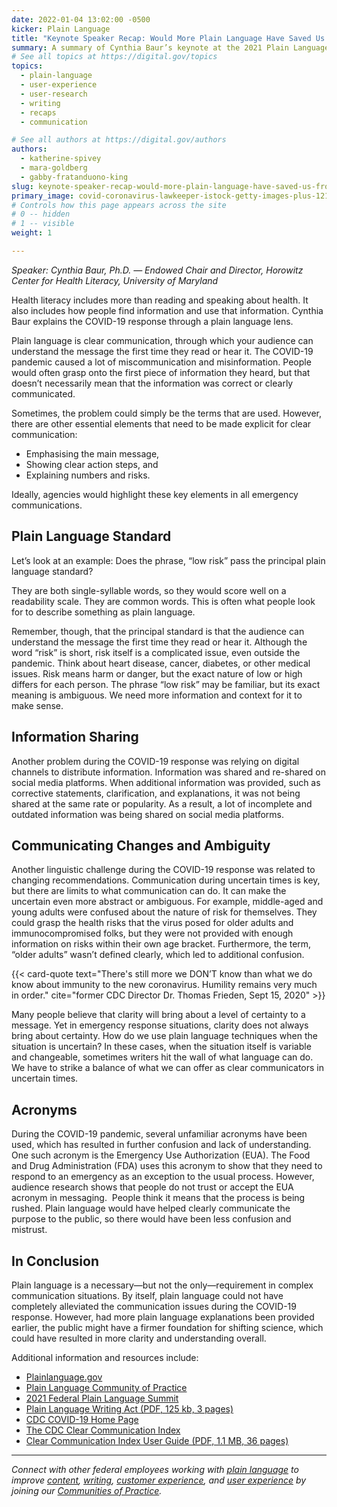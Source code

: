 ```yaml
---
date: 2022-01-04 13:02:00 -0500
kicker: Plain Language
title: "Keynote Speaker Recap: Would More Plain Language Have Saved Us From the Worst of the Pandemic?"
summary: A summary of Cynthia Baur’s keynote at the 2021 Plain Language Summit.
# See all topics at https://digital.gov/topics
topics:
  - plain-language
  - user-experience
  - user-research
  - writing
  - recaps
  - communication

# See all authors at https://digital.gov/authors
authors:
  - katherine-spivey
  - mara-goldberg
  - gabby-fratanduono-king
slug: keynote-speaker-recap-would-more-plain-language-have-saved-us-from-the-worst-of-the-pandemic
primary_image: covid-coronavirus-lawkeeper-istock-getty-images-plus-1214014551
# Controls how this page appears across the site
# 0 -- hidden
# 1 -- visible
weight: 1

---
```


*Speaker: Cynthia Baur, Ph.D. — Endowed Chair and Director, Horowitz Center for Health Literacy, University of Maryland*

Health literacy includes more than reading and speaking about health. It also includes how people find information and use that information. Cynthia Baur explains the COVID-19 response through a plain language lens.

Plain language is clear communication, through which your audience can understand the message the first time they read or hear it. The COVID-19 pandemic caused a lot of miscommunication and misinformation. People would often grasp onto the first piece of information they heard, but that doesn’t necessarily mean that the information was correct or clearly communicated.

Sometimes, the problem could simply be the terms that are used. However, there are other essential elements that need to be made explicit for clear communication:

* Emphasising the main message,
* Showing clear action steps, and
* Explaining numbers and risks.

Ideally, agencies would highlight these key elements in all emergency communications.

## Plain Language Standard

Let’s look at an example: Does the phrase, “low risk” pass the principal plain language standard?

They are both single-syllable words, so they would score well on a readability scale. They are common words. This is often what people look for to describe something as plain language.

Remember, though, that the principal standard is that the audience can understand the message the first time they read or hear it. Although the word “risk” is short, risk itself is a complicated issue, even outside the pandemic. Think about heart disease, cancer, diabetes, or other medical issues. Risk means harm or danger, but the exact nature of low or high differs for each person. The phrase “low risk” may be familiar, but its exact meaning is ambiguous. We need more information and context for it to make sense. 

## Information Sharing

Another problem during the COVID-19 response was relying on digital channels to distribute information. Information was shared and re-shared on social media platforms. When additional information was provided, such as corrective statements, clarification, and explanations, it was not being shared at the same rate or popularity. As a result, a lot of incomplete and outdated information was being shared on social media platforms. 

## Communicating Changes and Ambiguity

Another linguistic challenge during the COVID-19 response was related to changing recommendations. Communication during uncertain times is key, but there are limits to what communication can do. It can make the uncertain even more abstract or ambiguous. For example, middle-aged and young adults were confused about the nature of risk for themselves. They could grasp the health risks that the virus posed for older adults and immunocompromised folks, but they were not provided with enough information on risks within their own age bracket. Furthermore, the term, “older adults” wasn’t defined clearly, which led to additional confusion.

{{< card-quote text="There's still more we DON’T know than what we do know about immunity to the new coronavirus. Humility remains very much in order." cite="former CDC Director Dr. Thomas Frieden, Sept 15, 2020" >}}

Many people believe that clarity will bring about a level of certainty to a message. Yet in emergency response situations, clarity does not always bring about certainty. How do we use plain language techniques when the situation is uncertain? In these cases, when the situation itself is variable and changeable, sometimes writers hit the wall of what language can do. We have to strike a balance of what we can offer as clear communicators in uncertain times.

## Acronyms

During the COVID-19 pandemic, several unfamiliar acronyms have been used, which has resulted in further confusion and lack of understanding. One such acronym is the Emergency Use Authorization (EUA). The Food and Drug Administration (FDA) uses this acronym to show that they need to respond to an emergency as an exception to the usual process. However, audience research shows that people do not trust or accept the EUA acronym in messaging.  People think it means that the process is being rushed. Plain language would have helped clearly communicate the purpose to the public, so there would have been less confusion and mistrust.

## In Conclusion

Plain language is a necessary—but not the only—requirement in complex communication situations. By itself, plain language could not have completely alleviated the communication issues during the COVID-19 response. However, had more plain language explanations been provided earlier, the public might have a firmer foundation for shifting science, which could have resulted in more clarity and understanding overall.

Additional information and resources include:

* [Plainlanguage.gov](https://www.plainlanguage.gov/)
* [Plain Language Community of Practice](https://digital.gov/communities/plain-language/)
* [2021 Federal Plain Language Summit](https://digital.gov/event/2021/09/21/2021-federal-plain-language-summit/)
* [Plain Language Writing Act (PDF, 125 kb, 3 pages)](https://www.govinfo.gov/content/pkg/PLAW-111publ274/pdf/PLAW-111publ274.pdf)
* [CDC COVID-19 Home Page](https://www.cdc.gov/coronavirus/2019-ncov/index.html)
* [The CDC Clear Communication Index](https://www.cdc.gov/ccindex/index.html)
* [Clear Communication Index User Guide (PDF, 1.1 MB, 36 pages)](https://www.cdc.gov/ccindex/pdf/ClearCommUserGuide.pdf)

***

_Connect with other federal employees working with [plain language](https://digital.gov/topics/plain-language/) to improve [content](https://digital.gov/topics/content/), [writing](https://digital.gov/topics/writing/), [customer experience](https://digital.gov/topics/customer-experience/), and [user experience](https://digital.gov/topics/user-experience/) by joining our [Communities of Practice](https://digital.gov/communities/)._
